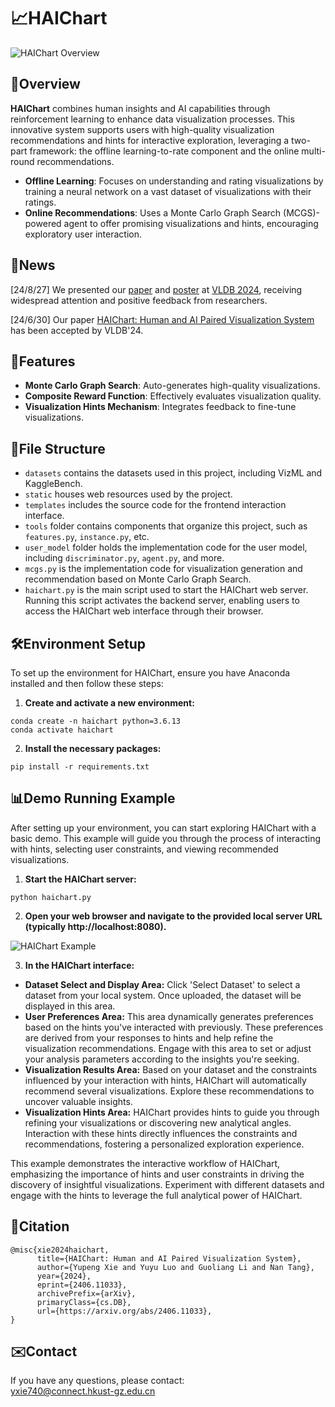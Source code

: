 # 📈HAIChart

![HAIChart Overview](./assets/overview.png)

## 📖Overview

**HAIChart** combines human insights and AI capabilities through reinforcement learning to enhance data visualization processes. This innovative system supports users with high-quality visualization recommendations and hints for interactive exploration, leveraging a two-part framework: the offline learning-to-rate component and the online multi-round recommendations.

- **Offline Learning**: Focuses on understanding and rating visualizations by training a neural network on a vast dataset of visualizations with their ratings.
- **Online Recommendations**: Uses a Monte Carlo Graph Search (MCGS)-powered agent to offer promising visualizations and hints, encouraging exploratory user interaction.


## 🎉News
[24/8/27] We presented our [paper](./assets/HAIChart_Slides.pdf) and [poster](./assets/HAIChart_VLDB_Poster.jpg) at [VLDB 2024](https://vldb.org/2024/), receiving widespread attention and positive feedback from researchers.

[24/6/30] Our paper [HAIChart: Human and AI Paired Visualization System](https://www.vldb.org/pvldb/vol17/p3178-luo.pdf) has been accepted by VLDB'24.

## 🎈Features

- **Monte Carlo Graph Search**: Auto-generates high-quality visualizations.
- **Composite Reward Function**: Effectively evaluates visualization quality.
- **Visualization Hints Mechanism**: Integrates feedback to fine-tune visualizations.


## 📁File Structure
- `datasets` contains the datasets used in this project, including VizML and KaggleBench.
- `static` houses web resources used by the project.
- `templates` includes the source code for the frontend interaction interface.
- `tools` folder contains components that organize this project, such as `features.py`, `instance.py`, etc.
- `user_model` folder holds the implementation code for the user model, including `discriminator.py`, `agent.py`, and more.
- `mcgs.py` is the implementation code for visualization generation and recommendation based on Monte Carlo Graph Search.
- `haichart.py` is the main script used to start the HAIChart web server. Running this script activates the backend server, enabling users to access the HAIChart web interface through their browser. 

## 🛠️Environment Setup
To set up the environment for HAIChart, ensure you have Anaconda installed and then follow these steps:

1. **Create and activate a new environment:**
```
conda create -n haichart python=3.6.13
conda activate haichart
```

2. **Install the necessary packages:**
```
pip install -r requirements.txt
```

## 📊Demo Running Example

After setting up your environment, you can start exploring HAIChart with a basic demo. This example will guide you through the process of interacting with hints, selecting user constraints, and viewing recommended visualizations.

1. **Start the HAIChart server:**
```
python haichart.py
```

2. **Open your web browser and navigate to the provided local server URL (typically http://localhost:8080).**

![HAIChart Example](./assets/example.png)

<!-- <div align="center"><img width="90%" src="./assets/example.png"></div> -->

3. **In the HAIChart interface:**
- **Dataset Select and Display Area:** Click 'Select Dataset' to select a dataset from your local system. Once uploaded, the dataset will be displayed in this area.
- **User Preferences Area:** This area dynamically generates preferences based on the hints you've interacted with previously. These preferences are derived from your responses to hints and help refine the visualization recommendations. Engage with this area to set or adjust your analysis parameters according to the insights you're seeking.
- **Visualization Results Area:** Based on your dataset and the constraints influenced by your interaction with hints, HAIChart will automatically recommend several visualizations. Explore these recommendations to uncover valuable insights.
- **Visualization Hints Area:** HAIChart provides hints to guide you through refining your visualizations or discovering new analytical angles. Interaction with these hints directly influences the constraints and recommendations, fostering a personalized exploration experience.

This example demonstrates the interactive workflow of HAIChart, emphasizing the importance of hints and user constraints in driving the discovery of insightful visualizations. Experiment with different datasets and engage with the hints to leverage the full analytical power of HAIChart.

## 📌Citation

```
@misc{xie2024haichart,
      title={HAIChart: Human and AI Paired Visualization System}, 
      author={Yupeng Xie and Yuyu Luo and Guoliang Li and Nan Tang},
      year={2024},
      eprint={2406.11033},
      archivePrefix={arXiv},
      primaryClass={cs.DB},
      url={https://arxiv.org/abs/2406.11033}, 
}
```


## ✉️Contact
If you have any questions, please contact:  
yxie740@connect.hkust-gz.edu.cn
